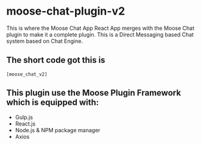 # moose-chat-plugin-v2

This is where the Moose Chat App React App merges with the Moose Chat plugin to make it a complete plugin.
This is a Direct Messaging based Chat system based on Chat Engine.

## The short code got this is

`[moose_chat_v2]`

## This plugin use the Moose Plugin Framework which is equipped with:

- Gulp.js
- React.js
- Node.js & NPM package manager
- Axios
